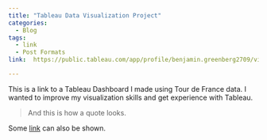 ```yaml
---
title: "Tableau Data Visualization Project"
categories:
  - Blog
tags:
  - link
  - Post Formats
link:  https://public.tableau.com/app/profile/benjamin.greenberg2709/viz/HistoryofTourdeFrance_17025225848680/Dashboard1

---
```


This is a link to a Tableau Dashboard I made using Tour de France data. I wanted to improve my visualization skills and get experience with Tableau.

> And this is how a quote looks.

Some [link](#) can also be shown.
